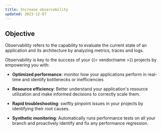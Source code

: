 ```yaml
---
title: Increase observability
updated: 2023-12-07
---
```



## Objective  

Observability refers to the capability to evaluate the current state of an application and its architecture by analyzing metrics, traces and logs.

Observability is key to the success of your {{< vendor/name >}} projects by empowering you with:

- **Optimized performance**: monitor how your applications perform in real-time and identify bottlenecks or inefficiencies


- **Resource efficiency**: Better understand your application's resource utilization and make informed decisions to correctly scale them.


- **Rapid troubleshooting**: swiftly pinpoint issues in your projects by identifying their root causes.


- **Synthetic monitoring**: Automatically runs performance tests on all your branch and proactively identify and fix any performance regression.

